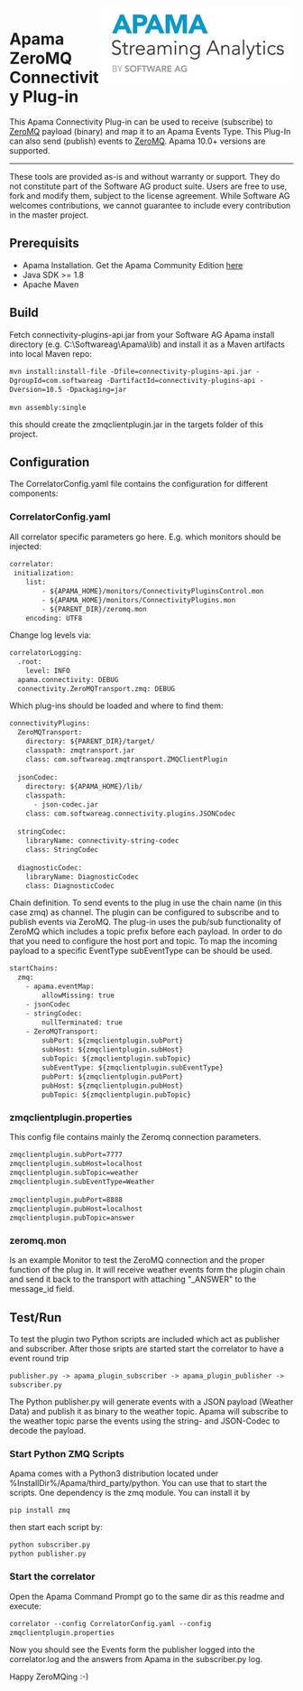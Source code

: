 <img align="right"  src="apama.jpg">

# Apama ZeroMQ Connectivity Plug-in 

This Apama Connectivity Plug-in can be used to receive (subscribe) to [ZeroMQ](https://zeromq.org/) payload (binary) and map it to an Apama Events Type. This Plug-In can also send (publish) events to [ZeroMQ](https://zeromq.org/). Apama 10.0+ versions are supported.
______________________

These tools are provided as-is and without warranty or support. They do not constitute part of the Software AG product suite. Users are free to use, fork and modify them, subject to the license agreement. While Software AG welcomes contributions, we cannot guarantee to include every contribution in the master project.

## Prerequisits

- Apama Installation. Get the Apama Community Edition [here](https://www.apamacommunity.com/downloads/)
- Java SDK >= 1.8
- Apache Maven

## Build

Fetch  connectivity-plugins-api.jar from your Software AG Apama install directory (e.g. C:\Softwareag\Apama\lib) and install it as a Maven artifacts into local Maven repo:

	mvn install:install-file -Dfile=connectivity-plugins-api.jar -DgroupId=com.softwareag -DartifactId=connectivity-plugins-api -Dversion=10.5 -Dpackaging=jar
	
	mvn assembly:single
	
this should create the zmqclientplugin.jar in the targets folder of this project.

## Configuration 

The CorrelatorConfig.yaml file contains the configuration for different components: 

### CorrelatorConfig.yaml


All correlator specific parameters go here. E.g. which monitors should be injected:

	correlator:
     initialization:
        list:
            - ${APAMA_HOME}/monitors/ConnectivityPluginsControl.mon
            - ${APAMA_HOME}/monitors/ConnectivityPlugins.mon
            - ${PARENT_DIR}/zeromq.mon
        encoding: UTF8

Change log levels via:

	correlatorLogging:
	  .root:
	    level: INFO
	  apama.connectivity: DEBUG
	  connectivity.ZeroMQTransport.zmq: DEBUG
  
Which plug-ins should be loaded and where to find them:

	connectivityPlugins:
	  ZeroMQTransport:
	    directory: ${PARENT_DIR}/target/
	    classpath: zmqtransport.jar
	    class: com.softwareag.zmqtransport.ZMQClientPlugin
	    
	  jsonCodec:
	    directory: ${APAMA_HOME}/lib/
	    classpath:
	      - json-codec.jar
	    class: com.softwareag.connectivity.plugins.JSONCodec
	    
	  stringCodec:
	    libraryName: connectivity-string-codec
	    class: StringCodec
	    
	  diagnosticCodec:
	    libraryName: DiagnosticCodec
	    class: DiagnosticCodec

Chain definition.
To send events to the plug in use the chain name (in this case zmq) as channel. The plugin can be configured to subscribe and to publish events via ZeroMQ. The plug-in uses the pub/sub functionality of ZeroMQ which includes a topic prefix before each payload. In order to do that you need to configure the host port and topic. To map the incoming payload to a specific EventType subEventType can be should be used. 
	 
	startChains:
	  zmq:
	    - apama.eventMap:
	        allowMissing: true 
	    - jsonCodec 
	    - stringCodec:
	        nullTerminated: true 
	    - ZeroMQTransport:
	        subPort: ${zmqclientplugin.subPort}
	        subHost: ${zmqclientplugin.subHost}
	        subTopic: ${zmqclientplugin.subTopic}
	        subEventType: ${zmqclientplugin.subEventType}
	        pubPort: ${zmqclientplugin.pubPort}
	        pubHost: ${zmqclientplugin.pubHost}
	        pubTopic: ${zmqclientplugin.pubTopic}	
			  
### zmqclientplugin.properties

This config file contains mainly the Zeromq connection parameters.

	zmqclientplugin.subPort=7777
	zmqclientplugin.subHost=localhost
	zmqclientplugin.subTopic=weather
	zmqclientplugin.subEventType=Weather
	
	zmqclientplugin.pubPort=8888
	zmqclientplugin.pubHost=localhost
	zmqclientplugin.pubTopic=answer
	
### zeromq.mon

Is an example Monitor to test the ZeroMQ connection and the proper function of the plug in. It will receive weather events form the plugin chain and send it back to the transport with attaching "_ANSWER" to the message_id field.

## Test/Run

To test the plugin two Python scripts are included which act as publisher and subscriber. After those sripts are started start the correlator to have a event round trip 

	publisher.py -> apama_plugin_subscriber -> apama_plugin_publisher -> subscriber.py

The Python publisher.py will generate events with a JSON payload (Weather Data) and publish it as binary to the weather topic. Apama will subscribe to the weather topic parse the events using the string- and JSON-Codec to decode the payload.

### Start Python ZMQ Scripts

Apama comes with a Python3 distribution located under %InstallDir%/Apama/third_party/python. You can use that to start the scripts. One dependency is the zmq module. You can install it by 
	
	pip install zmq 
	
then start each script by:

	python subscriber.py
	python publisher.py


### Start the correlator

Open the Apama Command Prompt go to the same dir as this readme and execute:

	correlator --config CorrelatorConfig.yaml --config zmqclientplugin.properties
	
Now you should see the Events form the publisher logged into the correlator.log and the answers from Apama in the subscriber.py log.

Happy ZeroMQing :-) 

